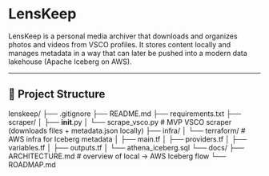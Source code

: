 # LensKeep

LensKeep is a personal media archiver that downloads and organizes photos and videos from VSCO profiles.
It stores content locally and manages metadata in a way that can later be pushed into a modern data lakehouse (Apache Iceberg on AWS).

---

## 📂 Project Structure
lenskeep/
├── .gitignore
├── README.md
├── requirements.txt
├── scraper/
│   ├── __init__.py
│   └── scrape_vsco.py        # MVP VSCO scraper (downloads files + metadata.json locally)
├── infra/
│   └── terraform/            # AWS infra for Iceberg metadata
│       ├── main.tf
│       ├── providers.tf
│       ├── variables.tf
│       ├── outputs.tf
│       └── athena_iceberg.sql
└── docs/
    ├── ARCHITECTURE.md       # overview of local → AWS Iceberg flow
    └── ROADMAP.md

